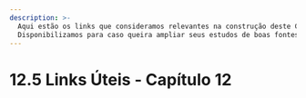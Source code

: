 ```yaml
---
description: >-
  Aqui estão os links que consideramos relevantes na construção deste Capítulo.
  Disponibilizamos para caso queira ampliar seus estudos de boas fontes :)
---
```


# 12.5 Links Úteis - Capítulo 12

